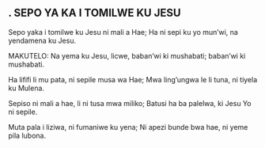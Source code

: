 ## . SEPO YA KA I TOMILWE KU JESU

Sepo yaka i tomilwe ku Jesu ni mali a Hae;
Ha ni sepi ku yo mun’wi, na yendamena ku Jesu.

MAKUTELO:
Na yema ku Jesu, licwe, baban’wi ki mushabati; baban’wi ki mushabati.


Ha lififi li mu pata, ni sepile musa wa Hae;
Mwa ling’ungwa le li tuna, ni tiyela ku Mulena.


Sepiso ni mali a hae, li ni tusa mwa miliko;
Batusi ha ba palelwa, ki Jesu Yo ni sepile.


Muta pala i liziwa, ni fumaniwe ku yena;
Ni apezi bunde bwa hae, ni yeme pila lubona.

